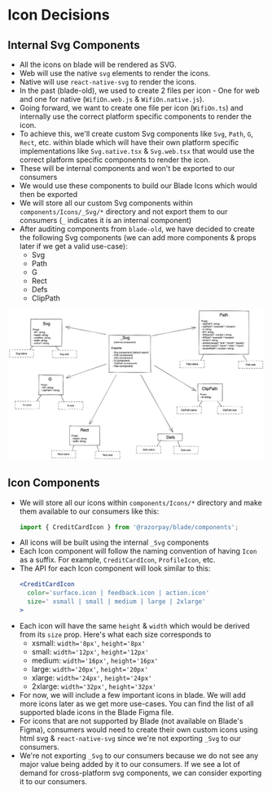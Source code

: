 # Icon Decisions

## Internal Svg Components

- All the icons on blade will be rendered as SVG.
- Web will use the native `svg` elements to render the icons.
- Native will use `react-native-svg` to render the icons.
- In the past (blade-old), we used to create 2 files per icon - One for web and one for native (`WifiOn.web.js` & `WifiOn.native.js`).
- Going forward, we want to create one file per icon (`WifiOn.ts`) and internally use the correct platform specific components to render the icon.
- To achieve this, we'll create custom Svg components like `Svg`, `Path`, `G`, `Rect`, etc. within blade which will have their own platform specific implementations like `Svg.native.tsx` & `Svg.web.tsx` that would use the correct platform specific components to render the icon.
- These will be internal components and won't be exported to our consumers
- We would use these components to build our Blade Icons which would then be exported
- We will store all our custom Svg components within `components/Icons/_Svg/*` directory and not export them to our consumers (`_` indicates it is an internal component)
- After auditing components from `blade-old`, we have decided to create the following Svg components (we can add more components & props later if we get a valid use-case):
  - Svg
  - Path
  - G
  - Rect
  - Defs
  - ClipPath

<img src="./component-breakdown.png" />

## Icon Components

- We will store all our icons within `components/Icons/*` directory and make them available to our consumers like this:
  ```jsx
  import { CreditCardIcon } from '@razorpay/blade/components';
  ```
- All icons will be built using the internal `_Svg` components
- Each Icon component will follow the naming convention of having `Icon` as a suffix. For example, `CreditCardIcon`, `ProfileIcon`, etc.
- The API for each Icon component will look similar to this:
  ```jsx
  <CreditCardIcon
    color='surface.icon | feedback.icon | action.icon'
    size=' xsmall | small | medium | large | 2xlarge'
  >
  ```
- Each icon will have the same `height` & `width` which would be derived from its `size` prop. Here's what each size corresponds to
  - xsmall: `width='8px'`, `height='8px'`
  - small: `width='12px'`, `height='12px'`
  - medium: `width='16px'`, `height='16px'`
  - large: `width='20px'`, `height='20px'`
  - xlarge: `width='24px'`, `height='24px'` 
  - 2xlarge: `width='32px'`, `height='32px'` 
- For now, we will include a few important icons in blade. We will add more icons later as we get more use-cases. You can find the list of all supported blade icons in the Blade Figma file.
- For icons that are not supported by Blade (not available on Blade's Figma), consumers would need to create their own custom icons using html svg & `react-native-svg` since we're not exporting `_Svg` to our consumers.
- We're not exporting `_Svg` to our consumers because we do not see any major value being added by it to our consumers. If we see a lot of demand for cross-platform svg components, we can consider exporting it to our consumers.

